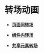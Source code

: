 # 转场动画

- **[页面间转场](ts-page-transition-animation.md)**

- **[组件内转场](ts-transition-animation-component.md)**

- **[共享元素转场](ts-transition-animation-shared-elements.md)**